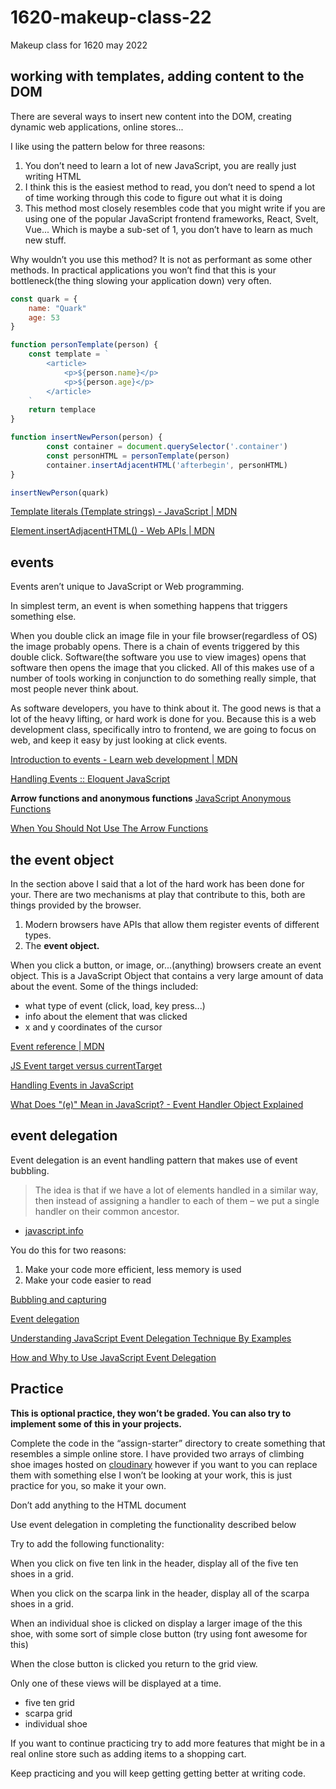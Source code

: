 # 1620-makeup-class-22

Makeup class for 1620 may 2022

## working with templates, adding content to the DOM

There are several ways to insert new content into the DOM, creating dynamic web applications, online stores...

I like using the pattern below for three reasons:

1. You don’t need to learn a lot of new JavaScript, you are really just writing HTML
2. I think this is the easiest method to read, you don’t need to spend a lot of time working through this code to figure out what it is doing
3. This method most closely resembles code that you might write if you are using one of the popular JavaScript frontend frameworks, React, Svelt, Vue...
Which is maybe a sub-set of 1, you don’t have to learn as much new stuff.

Why wouldn’t you use this method? It is not as performant as some other methods. In practical applications you won’t find that this is your bottleneck(the thing slowing your application down) very often.

```jsx
const quark = {
	name: "Quark"
	age: 53
}

function personTemplate(person) {
	const template = `
		<article>
			<p>${person.name}</p>
			<p>${person.age}</p>
		</article>
	`
	return templace
}

function insertNewPerson(person) {
		const container = document.querySelector('.container')
		const personHTML = personTemplate(person)
		container.insertAdjacentHTML('afterbegin', personHTML)
}

insertNewPerson(quark)
```

[Template literals (Template strings) - JavaScript | MDN](https://developer.mozilla.org/en-US/docs/Web/JavaScript/Reference/Template_literals)

[Element.insertAdjacentHTML() - Web APIs | MDN](https://developer.mozilla.org/en-US/docs/Web/API/Element/insertAdjacentHTML)

## events

Events aren’t unique to JavaScript or Web programming.

In simplest term, an event is when something happens that triggers something else.

When you double click an image file in your file browser(regardless of OS) the image probably opens. There is a chain of events triggered by this double click. Software(the software you use to view images) opens that software then opens the image that you clicked.  All of this makes use of a number of tools working in conjunction to do something really simple, that most people never think about. 

As software developers, you have to think about it. The good news is that a lot of the heavy lifting, or hard work is done for you. Because this is a web development class, specifically intro to frontend, we are going to focus on web, and keep it easy by just looking at click events.

[Introduction to events - Learn web development | MDN](https://developer.mozilla.org/en-US/docs/Learn/JavaScript/Building_blocks/Events)

[Handling Events :: Eloquent JavaScript](https://eloquentjavascript.net/15_event.html)

**Arrow functions and anonymous functions**
[JavaScript Anonymous Functions](https://www.javascripttutorial.net/javascript-anonymous-functions/)

[When You Should Not Use The Arrow Functions](https://www.javascripttutorial.net/es6/when-you-should-not-use-arrow-functions/)

## the event object

In the section above I said that a lot of the hard work has been done for your. There are two mechanisms at play that contribute to this, both are things provided by the browser.

1. Modern browsers have APIs that allow them register events of different types.
2. The **event object.**

When you click a button, or image, or...(anything) browsers create an event object. This is a JavaScript Object that contains a very large amount of data about the event. Some of the things included:

- what type of event (click, load, key press...)
- info about the element that was clicked
- x and y coordinates of the cursor

[Event reference | MDN](https://developer.mozilla.org/en-US/docs/Web/Events)

[JS Event target versus currentTarget](https://www.youtube.com/watch?v=SpatM1W5wRQ)

[Handling Events in JavaScript](https://www.javascripttutorial.net/javascript-dom/handling-events-in-javascript/)

[What Does "(e)" Mean in JavaScript? - Event Handler Object Explained](https://www.youtube.com/watch?v=_BVkOvpyRI0)

## event delegation

Event delegation is an event handling pattern that makes use of event bubbling.

> The idea is that if we have a lot of elements handled in a similar way, then instead of assigning a handler to each of them – we put a single handler on their common ancestor.
- [javascript.info](https://javascript.info/event-delegation)
> 

You do this for two reasons:

1. Make your code more efficient, less memory is used
2. Make your code easier to read

[Bubbling and capturing](https://javascript.info/bubbling-and-capturing)

[Event delegation](https://javascript.info/event-delegation)

[Understanding JavaScript Event Delegation Technique By Examples](https://www.javascripttutorial.net/javascript-dom/javascript-event-delegation/)

[How and Why to Use JavaScript Event Delegation](https://techstacker.com/javascript-event-delegation/)

## Practice

**This is optional practice, they won’t be graded. You can also try to implement some of this in your projects.**

Complete the code in the “assign-starter” directory to create something that resembles a simple online store. I have provided two arrays of climbing shoe images hosted on [cloudinary](https://cloudinary.com/) however if you want to you can replace them with something else I won’t be looking at your work, this is just practice for you, so make it your own.

Don’t add anything to the HTML document

Use event delegation in completing the functionality described below

Try to add the following functionality:

When you click on five ten link in the header, display all of the five ten shoes in a grid.

When you click on the scarpa link in the header, display all of the scarpa shoes in a grid.

When an individual shoe is clicked on display a larger image of the this shoe, with some sort of simple close button (try using font awesome for this)

When the close button is clicked you return to the grid view.

Only one of these views will be displayed at a time.

- five ten grid
- scarpa grid
- individual shoe

If you want to continue practicing try to add more features that might be in a real online store such as adding items to a shopping cart.

Keep practicing and you will keep getting getting better at writing code.
